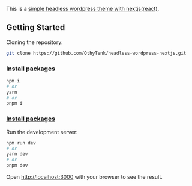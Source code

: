 This is a [simple headless wordpress theme with nextjs(react)](https://github.com/OthyTenk/headless-wordpress-nextjs).

## Getting Started

Cloning the repository:

```bash
git clone https://github.com/OthyTenk/headless-wordpress-nextjs.git
```

### Install packages

```bash
npm i
# or
yarn
# or
pnpm i
```

### [Install packages](https://github.com/OthyTenk/headless-wordpress-nextjs#)

Run the development server:

```bash
npm run dev
# or
yarn dev
# or
pnpm dev
```

Open [http://localhost:3000](http://localhost:3000) with your browser to see the result.
